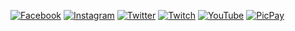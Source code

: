 [![Facebook](https://img.shields.io/badge/-Facebook-555859?style=flat-square&logo=Facebook&logoColor=white)](http://www.nuget.org/packages/TestaCache)
[![Instagram](https://img.shields.io/badge/-Instagram-555859?style=flat-square&logo=Instagram&logoColor=white)](https://www.instagram.com/acaciolima12/)
[![Twitter](https://img.shields.io/badge/-Twitter-555859?style=flat-square&logo=Twitter&logoColor=white)](https://twitter.com/limadeacacio)
[![Twitch](https://img.shields.io/badge/-Twitch-555859?style=flat-square&logo=Twitch&logoColor=white)](https://www.twitch.tv/limazia)
[![YouTube](https://img.shields.io/badge/-YouTube-555859?style=flat-square&logo=YouTube&logoColor=white)](https://www.youtube.com/channel/UC-5N5yRu4-YMCF-fYm5X6Vg)
[![PicPay](https://img.shields.io/badge/-PicPay-555859?style=flat-square&logo=Unknow&logoColor=white)](https://app.picpay.com/user/limazia)
